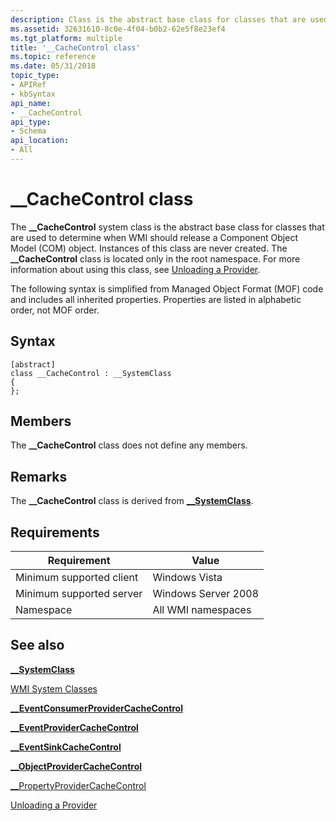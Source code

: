 ```yaml
---
description: Class is the abstract base class for classes that are used to determine when WMI should release a Component Object Model (COM) object.
ms.assetid: 32631610-8c0e-4f04-b0b2-62e5f8e23ef4
ms.tgt_platform: multiple
title: '__CacheControl class'
ms.topic: reference
ms.date: 05/31/2018
topic_type: 
- APIRef
- kbSyntax
api_name: 
- __CacheControl
api_type: 
- Schema
api_location: 
- All
---
```


# \_\_CacheControl class

The **\_\_CacheControl** system class is the abstract base class for classes that are used to determine when WMI should release a Component Object Model (COM) object. Instances of this class are never created. The **\_\_CacheControl** class is located only in the root namespace. For more information about using this class, see [Unloading a Provider](unloading-a-provider.md).

The following syntax is simplified from Managed Object Format (MOF) code and includes all inherited properties. Properties are listed in alphabetic order, not MOF order.

## Syntax

``` syntax
[abstract]
class __CacheControl : __SystemClass
{
};
```

## Members

The **\_\_CacheControl** class does not define any members.

## Remarks

The **\_\_CacheControl** class is derived from [**\_\_SystemClass**](--systemclass.md).

## Requirements



| Requirement | Value |
|-------------------------------------|--------------------------------|
| Minimum supported client<br/> | Windows Vista<br/>       |
| Minimum supported server<br/> | Windows Server 2008<br/> |
| Namespace<br/>                | All WMI namespaces<br/>  |



## See also

<dl> <dt>

[**\_\_SystemClass**](/windows/desktop/WmiSdk/--systemclass)
</dt> <dt>

[WMI System Classes](wmi-system-classes.md)
</dt> <dt>

[**\_\_EventConsumerProviderCacheControl**](--eventconsumerprovidercachecontrol.md)
</dt> <dt>

[**\_\_EventProviderCacheControl**](--eventprovidercachecontrol.md)
</dt> <dt>

[**\_\_EventSinkCacheControl**](--eventsinkcachecontrol.md)
</dt> <dt>

[**\_\_ObjectProviderCacheControl**](--objectprovidercachecontrol.md)
</dt> <dt>

[\_\_PropertyProviderCacheControl](--propertyprovidercachecontrol.md)
</dt> <dt>

[Unloading a Provider](unloading-a-provider.md)
</dt> </dl>

 

